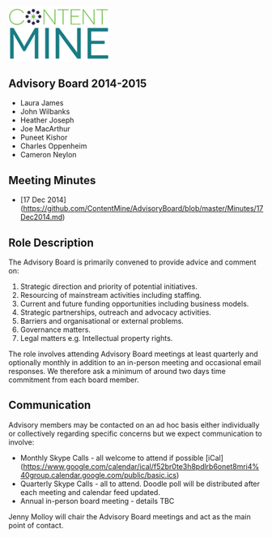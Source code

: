 <img src="https://github.com/ContentMine/ebi_workshop_20141006/raw/master/setup/CM_logo.png" width="200px"/>

## Advisory Board 2014-2015

* Laura James 
* John Wilbanks
* Heather Joseph
* Joe MacArthur
* Puneet Kishor
* Charles Oppenheim
* Cameron Neylon

## Meeting Minutes

* [17 Dec 2014] (https://github.com/ContentMine/AdvisoryBoard/blob/master/Minutes/17Dec2014.md)

## Role Description

The Advisory Board is primarily convened to provide advice and comment on:

1. Strategic direction and priority of potential initiatives.
2. Resourcing of mainstream activities including staffing.
3. Current and future funding opportunities including business models.
4. Strategic partnerships, outreach and advocacy activities.
5. Barriers and organisational or external problems.
6. Governance matters.
7. Legal matters e.g. Intellectual property rights.

The role involves attending Advisory Board meetings at least quarterly and optionally monthly in 
addition to an in-person meeting and occasional email responses. 
We therefore ask a minimum of around two days time commitment from each board member.

## Communication

Advisory members may be contacted on an ad hoc basis either individually or 
collectively regarding specific concerns but we expect communication to involve:

* Monthly Skype Calls - all welcome to attend if possible [iCal] (https://www.google.com/calendar/ical/f52br0te3h8pdlrb6onet8mri4%40group.calendar.google.com/public/basic.ics)
* Quarterly Skype Calls - all to attend. Doodle poll will be distributed after each meeting and calendar feed updated.
* Annual in-person board meeting - details TBC

Jenny Molloy will chair the Advisory Board meetings and act as the main point of contact.


